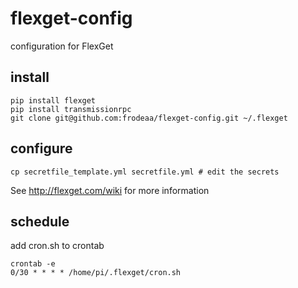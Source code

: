 flexget-config
==============

configuration for FlexGet

## install

    pip install flexget
    pip install transmissionrpc
    git clone git@github.com:frodeaa/flexget-config.git ~/.flexget

## configure

    cp secretfile_template.yml secretfile.yml # edit the secrets

See http://flexget.com/wiki for more information

## schedule

add cron.sh to crontab

    crontab -e
    0/30 * * * * /home/pi/.flexget/cron.sh




